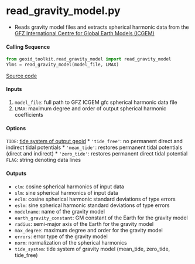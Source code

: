 read_gravity_model.py
=====================

 - Reads gravity model files and extracts spherical harmonic data from the [GFZ International Centre for Global Earth Models (ICGEM)](http://icgem.gfz-potsdam.de/)

#### Calling Sequence
```python
from geoid_toolkit.read_gravity_model import read_gravity_model
Ylms = read_gravity_model(model_file, LMAX)
```
[Source code](https://github.com/tsutterley/geoid-toolkit/blob/main/geoid_toolkit/read_gravity_model.py)

#### Inputs
1. `model_file`: full path to GFZ ICGEM gfc spherical harmonic data file
2. `LMAX`: maximum degree and order of output spherical harmonic coefficients

#### Options
`TIDE`: [tide system of output geoid](http://mitgcm.org/~mlosch/geoidcookbook/node9.html)
    * `'tide_free'`: no permanent direct and indirect tidal potentials
    * `'mean_tide'`: restores permanent tidal potentials (direct and indirect)
    * `'zero_tide'`: restores permanent direct tidal potential
`FLAG`: string denoting data lines

#### Outputs
 - `clm`: cosine spherical harmonics of input data
 - `slm`: sine spherical harmonics of input data
 - `eclm`: cosine spherical harmonic standard deviations of type errors
 - `eslm`: sine spherical harmonic standard deviations of type errors
 - `modelname`: name of the gravity model
 - `earth_gravity_constant`: GM constant of the Earth for the gravity model
 - `radius`: semi-major axis of the Earth for the gravity model
 - `max_degree`: maximum degree and order for the gravity model
 - `errors`: error type of the gravity model
 - `norm`: normalization of the spherical harmonics
 - `tide_system`: tide system of gravity model (mean_tide, zero_tide, tide_free)
